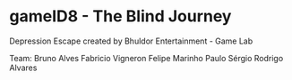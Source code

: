 # gameID8 - The Blind Journey

Depression Escape created by Bhuldor Entertainment - Game Lab

Team:
Bruno Alves
Fabricio Vigneron
Felipe Marinho
Paulo Sérgio
Rodrigo Alvares
